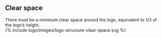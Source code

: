 ## Clear space

<div class="style-guide-block-text" markdown="1">
There must be a minimum clear space around the logo, equivalent to 1/3 of the logo’s height.

</div>

<div class="style-guide-block-image" markdown="1">
{% include logo/images/logo-structure-clear-space.svg %}
</div>